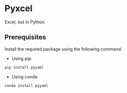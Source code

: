 # Pyxcel
Excel, but in Python.

## Prerequisites

Install the required package using the following command:

- Using pip:

```bash
pip install pyyaml
```

- Using conda:

```bash
conda install pyyaml
```
